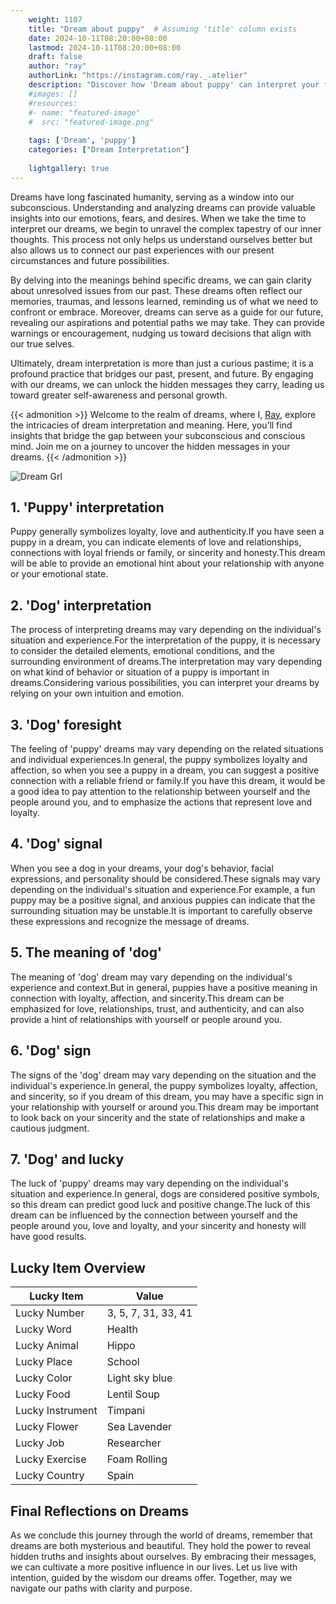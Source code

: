 ```yaml
---
    weight: 1107
    title: "Dream about puppy"  # Assuming 'title' column exists
    date: 2024-10-11T08:20:00+08:00
    lastmod: 2024-10-11T08:20:00+08:00
    draft: false
    author: "ray"
    authorLink: "https://instagram.com/ray._.atelier"
    description: "Discover how 'Dream about puppy' can interpret your future and uncover its significant meanings in your life."
    #images: []
    #resources:
    #- name: "featured-image"
    #  src: "featured-image.png"
    
    tags: ['Dream', 'puppy']
    categories: ["Dream Interpretation"]
    
    lightgallery: true
---
```

    
Dreams have long fascinated humanity, serving as a window into our subconscious. Understanding and analyzing dreams can provide valuable insights into our emotions, fears, and desires. When we take the time to interpret our dreams, we begin to unravel the complex tapestry of our inner thoughts. This process not only helps us understand ourselves better but also allows us to connect our past experiences with our present circumstances and future possibilities.

By delving into the meanings behind specific dreams, we can gain clarity about unresolved issues from our past. These dreams often reflect our memories, traumas, and lessons learned, reminding us of what we need to confront or embrace. Moreover, dreams can serve as a guide for our future, revealing our aspirations and potential paths we may take. They can provide warnings or encouragement, nudging us toward decisions that align with our true selves.

Ultimately, dream interpretation is more than just a curious pastime; it is a profound practice that bridges our past, present, and future. By engaging with our dreams, we can unlock the hidden messages they carry, leading us toward greater self-awareness and personal growth.

{{< admonition >}}
Welcome to the realm of dreams, where I, [Ray](https://instagram.com/ray._.atelier), explore the intricacies of dream interpretation and meaning. Here, you’ll find insights that bridge the gap between your subconscious and conscious mind. Join me on a journey to uncover the hidden messages in your dreams.
{{< /admonition >}}

![Dream Grl](https://cdn.pixabay.com/photo/2017/11/02/03/35/gothic-2910057_1280.jpg "Dream Grl")

## 1. 'Puppy' interpretation
Puppy generally symbolizes loyalty, love and authenticity.If you have seen a puppy in a dream, you can indicate elements of love and relationships, connections with loyal friends or family, or sincerity and honesty.This dream will be able to provide an emotional hint about your relationship with anyone or your emotional state.

## 2. 'Dog' interpretation
The process of interpreting dreams may vary depending on the individual's situation and experience.For the interpretation of the puppy, it is necessary to consider the detailed elements, emotional conditions, and the surrounding environment of dreams.The interpretation may vary depending on what kind of behavior or situation of a puppy is important in dreams.Considering various possibilities, you can interpret your dreams by relying on your own intuition and emotion.

## 3. 'Dog' foresight
The feeling of 'puppy' dreams may vary depending on the related situations and individual experiences.In general, the puppy symbolizes loyalty and affection, so when you see a puppy in a dream, you can suggest a positive connection with a reliable friend or family.If you have this dream, it would be a good idea to pay attention to the relationship between yourself and the people around you, and to emphasize the actions that represent love and loyalty.

## 4. 'Dog' signal
When you see a dog in your dreams, your dog's behavior, facial expressions, and personality should be considered.These signals may vary depending on the individual's situation and experience.For example, a fun puppy may be a positive signal, and anxious puppies can indicate that the surrounding situation may be unstable.It is important to carefully observe these expressions and recognize the message of dreams.

## 5. The meaning of 'dog'
The meaning of 'dog' dream may vary depending on the individual's experience and context.But in general, puppies have a positive meaning in connection with loyalty, affection, and sincerity.This dream can be emphasized for love, relationships, trust, and authenticity, and can also provide a hint of relationships with yourself or people around you.

## 6. 'Dog' sign
The signs of the 'dog' dream may vary depending on the situation and the individual's experience.In general, the puppy symbolizes loyalty, affection, and sincerity, so if you dream of this dream, you may have a specific sign in your relationship with yourself or around you.This dream may be important to look back on your sincerity and the state of relationships and make a cautious judgment.

## 7. 'Dog' and lucky
The luck of 'puppy' dreams may vary depending on the individual's situation and experience.In general, dogs are considered positive symbols, so this dream can predict good luck and positive change.The luck of this dream can be influenced by the connection between yourself and the people around you, love and loyalty, and your sincerity and honesty will have good results.

## Lucky Item Overview
| Lucky Item          | Value              |
|---------------|--------------------|
| Lucky Number        | 3, 5, 7, 31, 33, 41  |
| Lucky Word          | Health |
| Lucky Animal        | Hippo |
| Lucky Place         | School     |
| Lucky Color         | Light sky blue     |
| Lucky Food          | Lentil Soup      |
| Lucky Instrument    | Timpani |
| Lucky Flower        | Sea Lavender    |
| Lucky Job           | Researcher       |
| Lucky Exercise      | Foam Rolling  |
| Lucky Country       | Spain    |


##  Final Reflections on Dreams

As we conclude this journey through the world of dreams, remember that dreams are both mysterious and beautiful. They hold the power to reveal hidden truths and insights about ourselves. By embracing their messages, we can cultivate a more positive influence in our lives. Let us live with intention, guided by the wisdom our dreams offer. Together, may we navigate our paths with clarity and purpose.
